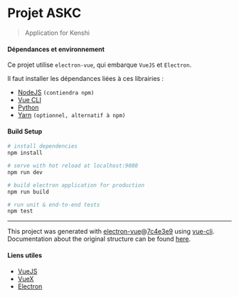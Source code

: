 # Projet ASKC

> Application for Kenshi

#### Dépendances et environnement

Ce projet utilise `electron-vue`, qui embarque `VueJS` et `Electron`.

Il faut installer les dépendances liées à ces librairies :
* [NodeJS](https://nodejs.org/fr/) `(contiendra npm)`
* [Vue CLI](https://github.com/vuejs/vue-cli)
* [Python](https://www.python.org/)
* [Yarn](https://yarnpkg.com/fr/) `(optionnel, alternatif à npm)`



#### Build Setup

``` bash
# install dependencies
npm install

# serve with hot reload at localhost:9080
npm run dev

# build electron application for production
npm run build

# run unit & end-to-end tests
npm test


```

---

This project was generated with [electron-vue](https://github.com/SimulatedGREG/electron-vue)@[7c4e3e9](https://github.com/SimulatedGREG/electron-vue/tree/7c4e3e90a772bd4c27d2dd4790f61f09bae0fcef) using [vue-cli](https://github.com/vuejs/vue-cli). Documentation about the original structure can be found [here](https://simulatedgreg.gitbooks.io/electron-vue/content/index.html).


#### Liens utiles

* [VueJS](https://vuejs.org/)
* [VueX](https://vuex.vuejs.org/)
* [Electron](https://electronjs.org/)